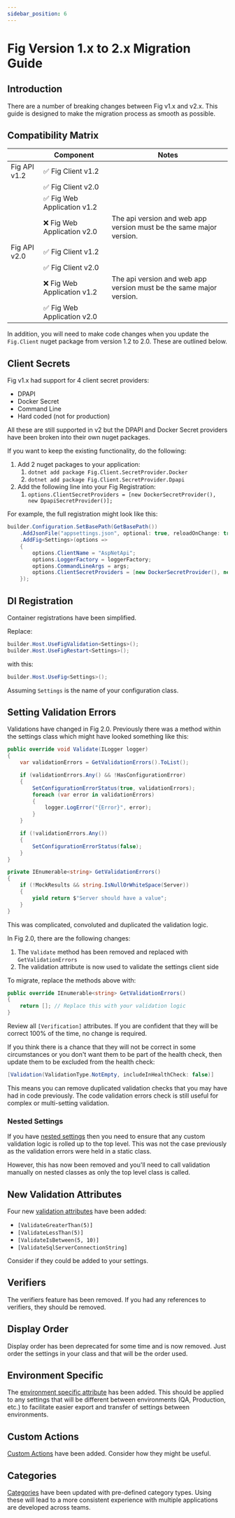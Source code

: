```yaml
---
sidebar_position: 6
---
```


# Fig Version 1.x to 2.x Migration Guide

## Introduction

There are a number of breaking changes between Fig v1.x and v2.x. This guide is designed to make the migration process as smooth as possible.

## Compatibility Matrix

|              | Component                                   | Notes                                                        |
| ------------ | ------------------------------------------- | ------------------------------------------------------------ |
| Fig API v1.2 | :white_check_mark: ​Fig Client v1.2          |                                                              |
|              | :white_check_mark: Fig Client v2.0          |                                                              |
|              | :white_check_mark: Fig Web Application v1.2 |                                                              |
|              | :x: Fig Web Application v2.0​                | The api version and web app version must be the same major version. |
| Fig API v2.0 | :white_check_mark: ​Fig Client v1.2          |                                                              |
|              | :white_check_mark: Fig Client v2.0          |                                                              |
|              | :x: Fig Web Application v1.2                | The api version and web app version must be the same major version. |
|              | :white_check_mark: Fig Web Application v2.0​ |                                                              |

In addition, you will need to make code changes when you update the `Fig.Client` nuget package from version 1.2 to 2.0. These are outlined below.

## Client Secrets

Fig v1.x had support for 4 client secret providers:

- DPAPI
- Docker Secret
- Command Line
- Hard coded (not for production)

All these are still supported in v2 but the DPAPI and Docker Secret providers have been broken into their own nuget packages.

If you want to keep the existing functionality, do the following:

1. Add 2 nuget packages to your application:
   1. `dotnet add package Fig.Client.SecretProvider.Docker`
   2. `dotnet add package Fig.Client.SecretProvider.Dpapi`
2. Add the following line into your Fig Registration:
   1. `options.ClientSecretProviders = [new DockerSecretProvider(), new DpapiSecretProvider()];`

For example, the full registration might look like this:

```csharp
builder.Configuration.SetBasePath(GetBasePath())
    .AddJsonFile("appsettings.json", optional: true, reloadOnChange: true)
    .AddFig<Settings>(options =>
    {
        options.ClientName = "AspNetApi";
        options.LoggerFactory = loggerFactory;
        options.CommandLineArgs = args;
        options.ClientSecretProviders = [new DockerSecretProvider(), new DpapiSecretProvider()];
    });
```

## DI Registration

Container registrations have been simplified.

Replace:

```csharp
builder.Host.UseFigValidation<Settings>();
builder.Host.UseFigRestart<Settings>();
```

with this:

```csharp
builder.Host.UseFig<Settings>();
```

Assuming `Settings` is the name of your configuration class.

## Setting Validation Errors

Validations have changed in Fig 2.0. Previously there was a method within the settings class which might have looked something like this:

```csharp
public override void Validate(ILogger logger)
{
    var validationErrors = GetValidationErrors().ToList();

    if (validationErrors.Any() && !HasConfigurationError)
    {
        SetConfigurationErrorStatus(true, validationErrors);
        foreach (var error in validationErrors)
        {
            logger.LogError("{Error}", error);
        }
    }

    if (!validationErrors.Any())
    {
        SetConfigurationErrorStatus(false);
    }
}

private IEnumerable<string> GetValidationErrors()
{
    if (!MockResults && string.IsNullOrWhiteSpace(Server))
    {
        yield return $"Server should have a value";
    }
}
```

This was complicated, convoluted and duplicated the validation logic.

In Fig 2.0, there are the following changes:

1. The `Validate` method has been removed and replaced with `GetValidationErrors`
2. The validation attribute is now used to validate the settings client side

To migrate, replace the methods above with:

```csharp
public override IEnumerable<string> GetValidationErrors()
{
    return []; // Replace this with your validation logic
}
```

Review all `[Verification]` attributes. If you are confident that they will be correct 100% of the time, no change is required.

If you think there is a chance that they will not be correct in some circumstances or you don't want them to be part of the health check, then update them to be excluded from the health check:

```csharp
[Validation(ValidationType.NotEmpty, includeInHealthCheck: false)]
```

This means you can remove duplicated validation checks that you may have had in code previously. The code validation errors check is still useful for complex or multi-setting validation.

### Nested Settings

If you have [nested settings](../features/settings-management/13-nested-settings.md) then you need to ensure that any custom validation logic is rolled up to the top level. This was not the case previously as the validation errors were held in a static class.

However, this has now been removed and you'll need to call validation manually on nested classes as only the top level class is called.

## New Validation Attributes

Four new [validation attributes](../features/settings-management/20-validation.md) have been added:

- `[ValidateGreaterThan(5)]`
- `[ValidateLessThan(5)]`
- `[ValidateIsBetween(5, 10)]`
- `[ValidateSqlServerConnectionString]`

Consider if they could be added to your settings.

## Verifiers

The verifiers feature has been removed. If you had any references to verifiers, they should be removed.

## Display Order

Display order has been deprecated for some time and is now removed. Just order the settings in your class and that will be the order used.

## Environment Specific

The [environment specific attribute](../features/settings-management/9-environment-specific.md) has been added. This should be applied to any settings that will be different between environments (QA, Production, etc.) to facilitate easier export and transfer of settings between environments.

## Custom Actions

[Custom Actions](../features/27-custom-actions.md) have been added. Consider how they might be useful.

## Categories

[Categories](../features/settings-management/2-category.md) have been updated with pre-defined category types. Using these will lead to a more consistent experience with multiple applications are developed across teams.
